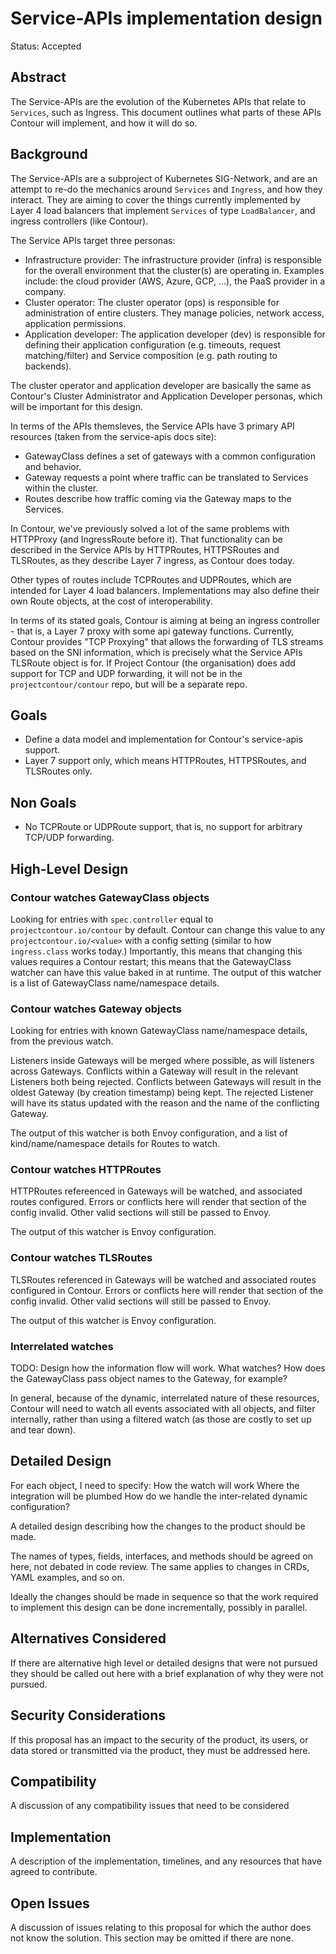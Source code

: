 # Service-APIs implementation design

Status: Accepted

## Abstract
The Service-APIs are the evolution of the Kubernetes APIs that relate to `Services`, such as Ingress.
This document outlines what parts of these APIs Contour will implement, and how it will do so.

## Background
The Service-APIs are a subproject of Kubernetes SIG-Network, and are an attempt to re-do the mechanics around `Services` and `Ingress`, and how they interact.
They are aiming to cover the things currently implemented by Layer 4 load balancers that implement `Services` of type `LoadBalancer`, and ingress controllers (like Contour).

The Service APIs target three personas:
- Infrastructure provider: The infrastructure provider (infra) is responsible for the overall environment that the cluster(s) are operating in. Examples include: the cloud provider (AWS, Azure, GCP, ...), the PaaS provider in a company.
- Cluster operator: The cluster operator (ops) is responsible for administration of entire clusters. They manage policies, network access, application permissions.
- Application developer: The application developer (dev) is responsible for defining their application configuration (e.g. timeouts, request matching/filter) and Service composition (e.g. path routing to backends).

The cluster operator and application developer are basically the same as Contour's Cluster Administrator and Application Developer personas, which will be important for this design.

In terms of the APIs themsleves, the Service APIs have 3 primary API resources (taken from the service-apis docs site):

- GatewayClass defines a set of gateways with a common configuration and behavior.
- Gateway requests a point where traffic can be translated to Services within the cluster.
- Routes describe how traffic coming via the Gateway maps to the Services.

In Contour, we've previously solved a lot of the same problems with HTTPProxy (and IngressRoute before it).
That functionality can be described in the Service APIs by HTTPRoutes, HTTPSRoutes and TLSRoutes, as they describe Layer 7 ingress, as Contour does today.

Other types of routes include TCPRoutes and UDPRoutes, which are intended for Layer 4 load balancers. Implementations may also define their own Route objects, at the cost of interoperability.

In terms of its stated goals, Contour is aiming at being an ingress controller - that is, a Layer 7 proxy with some api gateway functions.
Currently, Contour provides "TCP Proxying" that allows the forwarding of TLS streams based on the SNI information, which is precisely what the Service APIs TLSRoute object is for.
If Project Contour (the organisation) does add support for TCP and UDP forwarding, it will not be in the `projectcontour/contour` repo, but will be a separate repo.

## Goals
- Define a data model and implementation for Contour's service-apis support.
- Layer 7 support only, which means HTTPRoutes, HTTPSRoutes, and TLSRoutes only.

## Non Goals
- No TCPRoute or UDPRoute support, that is, no support for arbitrary TCP/UDP forwarding.


## High-Level Design

### Contour watches GatewayClass objects
Looking for entries with `spec.controller` equal to `projectcontour.io/contour` by default.
Contour can change this value to any `projectcontour.io/<value>` with a config setting (similar to how `ingress.class` works today.)
Importantly, this means that changing this values requires a Contour restart; this means that the GatewayClass watcher can have this value baked in at runtime.
The output of this watcher is a list of GatewayClass name/namespace details.

### Contour watches Gateway objects
Looking for entries with known GatewayClass name/namespace details, from the previous watch.

Listeners inside Gateways will be merged where possible, as will listeners across Gateways.
Conflicts within a Gateway will result in the relevant Listeners both being rejected.
Conflicts between Gateways will result in the oldest Gateway (by creation timestamp) being kept.
The rejected Listener will have its status updated with the reason and the name of the conflicting Gateway.

The output of this watcher is both Envoy configuration, and a list of kind/name/namespace details for Routes to watch.

### Contour watches HTTPRoutes
HTTPRoutes refereenced in Gateways will be watched, and associated routes configured.
Errors or conflicts here will render that section of the config invalid.
Other valid sections will still be passed to Envoy.

The output of this watcher is Envoy configuration.

### Contour watches TLSRoutes
TLSRoutes referenced in Gateways will be watched and associated routes configured in Contour.
Errors or conflicts here will render that section of the config invalid.
Other valid sections will still be passed to Envoy.

The output of this watcher is Envoy configuration.

### Interrelated watches

TODO: Design how the information flow will work. What watches? How does the GatewayClass pass object names to the Gateway, for example?

In general, because of the dynamic, interrelated nature of these resources, Contour will need to watch all events associated with all objects, and filter internally, rather than using a filtered watch (as those are costly to set up and tear down).


## Detailed Design

For each object, I need to specify:
How the watch will work
Where the integration will be plumbed
How do we handle the inter-related dynamic configuration?

A detailed design describing how the changes to the product should be made.

The names of types, fields, interfaces, and methods should be agreed on here, not debated in code review.
The same applies to changes in CRDs, YAML examples, and so on.

Ideally the changes should be made in sequence so that the work required to implement this design can be done incrementally, possibly in parallel.

## Alternatives Considered
If there are alternative high level or detailed designs that were not pursued they should be called out here with a brief explanation of why they were not pursued.

## Security Considerations
If this proposal has an impact to the security of the product, its users, or data stored or transmitted via the product, they must be addressed here.

## Compatibility
A discussion of any compatibility issues that need to be considered

## Implementation
A description of the implementation, timelines, and any resources that have agreed to contribute.

## Open Issues
A discussion of issues relating to this proposal for which the author does not know the solution. This section may be omitted if there are none.
